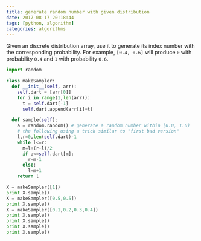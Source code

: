 ```yaml
---
title: generate random number with given distribution
date: 2017-08-17 20:18:44
tags: [python, algorithm]
categories: algorithms
---
```

Given an discrete distribution array, use it to generate its index number with the corresponding probability. For example, `[0.4, 0.6]` will produce `0` with probability `0.4` and `1` with probability `0.6`.
```python
import random

class makeSampler:
  def __init__(self, arr):
    self.dart = [arr[0]]
    for i in range(1,len(arr)):
      t = self.dart[-1]
      self.dart.append(arr[i]+t)

  def sample(self):
    a = random.random() # generate a random number within [0.0, 1.0)
    # the following using a trick similar to "first bad version"
    l,r=0,len(self.dart)-1
    while l<=r:
      m=l+(r-l)/2
      if a<=self.dart[m]:
        r=m-1
      else:
        l=m+1
    return l

X = makeSampler([1])
print X.sample()
X = makeSampler([0.5,0.5])
print X.sample()
X = makeSampler([0.1,0.2,0.3,0.4])
print X.sample()
print X.sample()
print X.sample()
print X.sample()

```
